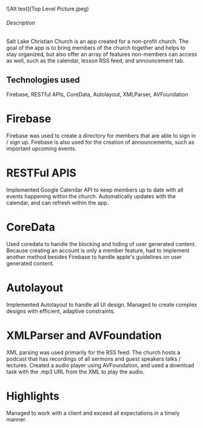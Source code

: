 ![Alt text](Top Level Picture.jpeg)

###### Description
Salt Lake Christian Church is an app created for a non-profit church. The goal of the app is to bring members of the church together and helps to stay organized, but also offer an array of features non-members can access as well, such as the calendar, lesson RSS feed, and announcement tab.


## Technologies used
Firebase, RESTful APIs, CoreData, Autolayout, XMLParser, AVFoundation

# Firebase
Firebase was used to create a directory for members that are able to sign in / sign up. Firebase is also used for the creation of announcements, such as important upcoming events.

# RESTFul APIS
Implemented Google Calendar API to keep members up to date with all events happening within the church. Automatically updates with the calendar, and can refresh within the app.

# CoreData
Used coredata to handle the blocking and hiding of user generated content. Because creating an account is only a member feature, had to implement another method besides Firebase to handle apple's guidelines on user generated content.  

# Autolayout
Implemented Autolayout to handle all UI design. Managed to create complex designs with efficient, adaptive constraints.

# XMLParser and AVFoundation
XML parsing was used primarily for the RSS feed. The church hosts a podcast that has recordings of all sermons and guest speakers talks / lectures. Created a audio player using AVFoundation, and used a download task with the .mp3 URL from the XML to play the audio.

# Highlights
Managed to work with a client and exceed all expectations in a timely manner.
